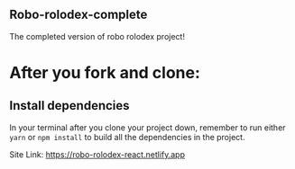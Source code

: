 ## Robo-rolodex-complete

The completed version of robo rolodex project!

# After you fork and clone:

## Install dependencies

In your terminal after you clone your project down, remember to run either `yarn` or `npm install` to build all the dependencies in the project.


Site Link: https://robo-rolodex-react.netlify.app
